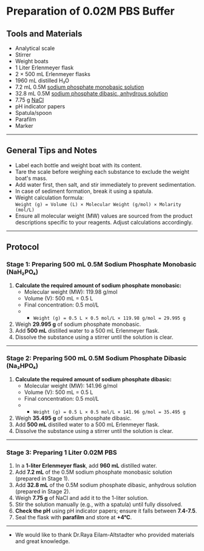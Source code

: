 # Preparation of 0.02M PBS Buffer

## Tools and Materials 

- Analytical scale  
- Stirrer  
- Weight boats  
- 1 Liter Erlenmeyer flask  
- 2 × 500 mL Erlenmeyer flasks  
- 1960 mL distilled H₂O  
- 7.2 mL 0.5M [sodium phosphate monobasic solution](https://www.sigmaaldrich.com/IL/en/search/s3139-250g?focus=products&page=1&perpage=30&sort=relevance&term=S3139-250G&type=product)
- 32.8 mL 0.5M [sodium phosphate dibasic, anhydrous solution](https://www.sigmaaldrich.com/IL/en/search/71640-250g?focus=products&page=1&perpage=30&sort=relevance&term=71640-250G&type=product)
- 7.75 g [NaCl](https://www.sigmaaldrich.com/IL/en/search/s9888-500g?focus=products&page=1&perpage=30&sort=relevance&term=S9888-500G&type=product)
- pH indicator papers  
- Spatula/spoon  
- Parafilm  
- Marker  

---

## General Tips and Notes

- Label each bottle and weight boat with its content.  
- Tare the scale before weighing each substance to exclude the weight boat's mass.  
- Add water first, then salt, and stir immediately to prevent sedimentation.  
- In case of sediment formation, break it using a spatula.  
- Weight calculation formula:  
 `Weight (g) = Volume (L) × Molecular Weight (g/mol) × Molarity (mol/L)`
- Ensure all molecular weight (MW) values are sourced from the product descriptions specific to your reagents. Adjust calculations accordingly.  

---

## Protocol

### Stage 1: Preparing 500 mL 0.5M Sodium Phosphate Monobasic (NaH₂PO₄)

1. **Calculate the required amount of sodium phosphate monobasic:**  
   - Molecular weight (MW): 119.98 g/mol  
   - Volume (V): 500 mL = 0.5 L  
   - Final concentration: 0.5 mol/L  
   -  - `Weight (g) = 0.5 L × 0.5 mol/L × 119.98 g/mol = 29.995 g`
2. Weigh **29.995 g** of sodium phosphate monobasic.  
3. Add **500 mL** distilled water to a 500 mL Erlenmeyer flask.  
4. Dissolve the substance using a stirrer until the solution is clear.  

---

### Stage 2: Preparing 500 mL 0.5M Sodium Phosphate Dibasic (Na₂HPO₄)

1. **Calculate the required amount of sodium phosphate dibasic:**  
   - Molecular weight (MW): 141.96 g/mol  
   - Volume (V): 500 mL = 0.5 L  
   - Final concentration: 0.5 mol/L  
   -  - `Weight (g) = 0.5 L × 0.5 mol/L × 141.96 g/mol = 35.495 g`
2. Weigh **35.495 g** of sodium phosphate dibasic.  
3. Add **500 mL** distilled water to a 500 mL Erlenmeyer flask.  
4. Dissolve the substance using a stirrer until the solution is clear.  

---

### Stage 3: Preparing 1 Liter 0.02M PBS

1. In a **1-liter Erlenmeyer flask**, add **960 mL** distilled water.  
2. Add **7.2 mL** of the 0.5M sodium phosphate monobasic solution (prepared in Stage 1).  
3. Add **32.8 mL** of the 0.5M sodium phosphate dibasic, anhydrous solution (prepared in Stage 2).  
4. Weigh **7.75 g** of NaCl and add it to the 1-liter solution.  
5. Stir the solution manually (e.g., with a spatula) until fully dissolved.  
6. **Check the pH** using pH indicator papers; ensure it falls between **7.4-7.5**.  
7. Seal the flask with **parafilm** and store at **+4°C**.  

---

- We would like to thank Dr.Raya Eilam-Altstadter who provided materials and great knowledge.

